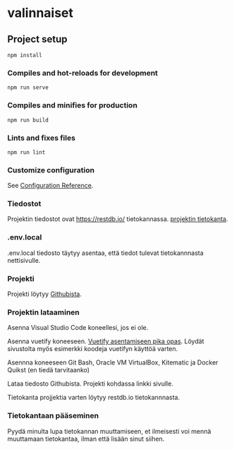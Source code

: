 # valinnaiset

## Project setup
```
npm install
```

### Compiles and hot-reloads for development
```
npm run serve
```

### Compiles and minifies for production
```
npm run build
```



### Lints and fixes files
```
npm run lint
```

### Customize configuration
See [Configuration Reference](https://cli.vuejs.org/config/).

### Tiedostot

Projektin tiedostot ovat https://restdb.io/ tietokannassa. [projektin tietokanta](https://valinnaiset-e07c.restdb.io/home/db/valinnaiset-e07c).


### .env.local

.env.local tiedosto täytyy asentaa, että tiedot tulevat tietokannnasta nettisivulle.

### Projekti
Projekti löytyy [Githubista](https://github.com/hanna1704/valinnaiset).

### Projektin lataaminen

Asenna Visual Studio Code koneellesi, jos ei ole.

Asenna vuetify koneeseen. [Vuetify asentamiseen pika opas](https://vuetifyjs.com/en/getting-started/quick-start).
Löydät sivustolta myös esimerkki koodeja vuetifyn käyttöä varten.

Asennna koneeseen Git Bash, Oracle VM VirtualBox, Kitematic ja Docker Quikst (en tiedä tarvitaanko)

Lataa tiedosto Githubista. Projekti kohdassa linkki sivulle.

Tietokanta projjektia varten löytyy restdb.io tietokannnasta.


### Tietokantaan pääseminen

Pyydä minulta lupa tietokannan muuttamiseen, et ilmeisesti voi mennä muuttamaan tietokantaa, ilman että lisään sinut siihen.

